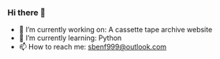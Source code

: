 ### Hi there 👋

- 🔭 I’m currently working on: A cassette tape archive website
- 🌱 I’m currently learning: Python
- 📫 How to reach me: sbenf999@outlook.com


